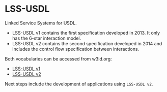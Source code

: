 LSS-USDL
========

Linked Service Systems for USDL.

+ LSS-USDL v1 contains the first specification developed in 2013. It only has the 6-star interaction model. 
+ LSS-USDL v2 contains the second specification developed in 2014 and includes the control flow specification between interactions.

Both vocabularies can be accessed from w3id.org:

+ [LSS-USDL v1](http://w3id.org/lss-usdl/v1)  
+ [LSS-USDL v2](http://w3id.org/lss-usdl/v2)  

Next steps include the development of applications using `LSS-USDL v2`.
